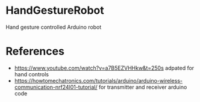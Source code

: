 # HandGestureRobot
Hand gesture controlled Arduino robot 




# References
- https://www.youtube.com/watch?v=a7B5EZVHHkw&t=250s adpated for hand controls
- https://howtomechatronics.com/tutorials/arduino/arduino-wireless-communication-nrf24l01-tutorial/ for transmitter and receiver arduino code

